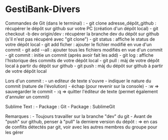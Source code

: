 # GestiBank-Divers

Commandes de Git (dans le terminal) :
	- git clone adresse_dépôt_github : récupérer le dépôt sur github sur votre PC (création d'un dépôt local)
	- git checkout -b dev origin/dev : récupérer la branche dev du dépôt sur github (s'il n'est pas récupéré avec "git clone")
	- git status : affiche le status de votre dépôt local
	- git add ficher : ajouter le fichier modifié en vue d'un commit
	- git add --all : ajouter tous les fichiers modifiés en vue d'un commit
	- git commit : initie un commit (après avoir fait les add)
	- git log : affiche l'historique des commits de votre dépôt local
	- git pull : màj de votre dépôt local à partir du dépôt sur github
	- git push : màj du dépôt sur github à partir de votre dépôt local

Lors d'un commit :
	- un editeur de texte s'ouvre
	- indiquer le nature du commit (nature de l'évolution)
	- échap (pour revenir sur la console)
	- :w => sauvegarder le commit
	- :q => quitter l'éditeur de texte (permet également d'annuler un commit)

Sublime Text :
	- Package : Git
	- Package : SublimeGit

Remarques :
	- Toujours travailler sur la branche "dev" du git
	- Avant de "push" sur github, penser à "pull" la derniere version du dépôt :
	=> en cas de conflits détectés par git, voir avec les autres membres du groupe pour les gérer